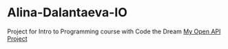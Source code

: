 # Alina-Dalantaeva-IO
Project for Intro to Programming course with Code the Dream
[My Open API Project](https://github.com/Alina5884/Open-API-project.git)